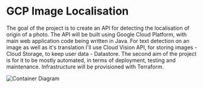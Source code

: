 # GCP Image Localisation

The goal of the project is to create an API for detecting the localisation of origin of a photo.
The API will be built using Google Cloud Platform, with main web application code being written in Java. For text detection on an image as well as it's translation I'll use Cloud Vision API, for storing images - Cloud Storage, to keep user data - Datastore. 
The second aim of the project is for it to be mostly automated, in terms of deployment, testing and maintenance. Infrastructure will be provisioned with Terraform.

![Container Diagram](https://imgur.com/a/REFAdqR "Diagram")
